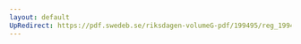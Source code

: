 ```yaml
---
layout: default
UpRedirect: https://pdf.swedeb.se/riksdagen-volumeG-pdf/199495/reg_199495/reg_199495_0111.pdf
---
```

